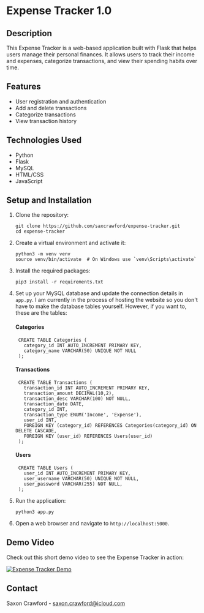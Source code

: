 # Expense Tracker 1.0

## Description
This Expense Tracker is a web-based application built with Flask that helps users manage their personal finances. It allows users to track their income and expenses, categorize transactions, and view their spending habits over time.

## Features
- User registration and authentication
- Add and delete transactions
- Categorize transactions
- View transaction history

## Technologies Used
- Python
- Flask
- MySQL
- HTML/CSS
- JavaScript

## Setup and Installation
1. Clone the repository:
   ```
   git clone https://github.com/saxcrawford/expense-tracker.git
   cd expense-tracker
   ```

2. Create a virtual environment and activate it:
   ```
   python3 -m venv venv
   source venv/bin/activate  # On Windows use `venv\Scripts\activate`
   ```

3. Install the required packages:
   ```
   pip3 install -r requirements.txt
   ```

4. Set up your MySQL database and update the connection details in `app.py`.
   I am currently in the process of hosting the website so you don't have to make the database tables yourself. However, if you want to, these are the tables:
   #### Categories
   ```
    CREATE TABLE Categories (
      category_id INT AUTO_INCREMENT PRIMARY KEY,
      category_name VARCHAR(50) UNIQUE NOT NULL
    );
   ```
   #### Transactions
   ```
    CREATE TABLE Transactions (
      transaction_id INT AUTO_INCREMENT PRIMARY KEY,
      transaction_amount DECIMAL(10,2),
      transaction_desc VARCHAR(100) NOT NULL,
      transaction_date DATE,
      category_id INT,
      transaction_type ENUM('Income', 'Expense'),
      user_id INT,
      FOREIGN KEY (category_id) REFERENCES Categories(category_id) ON DELETE CASCADE,
      FOREIGN KEY (user_id) REFERENCES Users(user_id)
    );
   ```
   #### Users
   ```
    CREATE TABLE Users (
      user_id INT AUTO_INCREMENT PRIMARY KEY,
      user_username VARCHAR(50) UNIQUE NOT NULL,
      user_password VARCHAR(255) NOT NULL,
    );
   ```

6. Run the application:
   ```
   python3 app.py 
   ```

8. Open a web browser and navigate to `http://localhost:5000`.
   
## Demo Video

Check out this short demo video to see the Expense Tracker in action:

[![Expense Tracker Demo](https://img.youtube.com/vi/v6PhXyHALOQ/0.jpg)](https://youtu.be/v6PhXyHALOQ)

## Contact
Saxon Crawford - saxon.crawford@icloud.com
